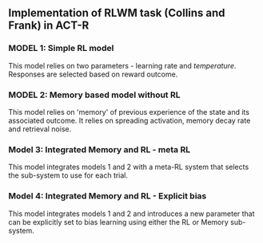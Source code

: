 ## Implementation of RLWM task (Collins and Frank) in ACT-R

### MODEL 1: Simple RL model
This model relies on two parameters - learning rate and *temperature*. Responses are selected based on reward outcome. 

### MODEL 2: Memory based model without RL
This model relies on 'memory' of previous experience of the state and its associated outcome. It relies on spreading activation, memory decay rate and retrieval noise. 

### Model 3: Integrated Memory and RL - meta RL
This model integrates models 1 and 2 with a meta-RL system that selects the sub-system to use for each trial. 

### Model 4: Integrated Memory and RL - Explicit bias
This model integrates models 1 and 2 and introduces a new parameter that can be explicitly set to bias learning using  either the RL or Memory sub-system. 